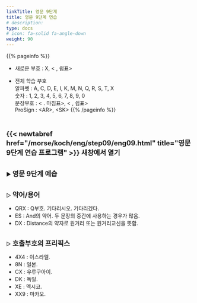 ```yaml
---
linkTitle: 영문 9단계
title: 영문 9단계 연습
# description: 
type: docs
# icon: fa-solid fa-angle-down
weight: 90
---
```


{{% pageinfo %}}

* 새로운 부호 : X, < , 쉼표>

* 전체 학습 부호<br>
알파벳 : A, C, D, E, I, K, M, N, Q, R, S, T, X<br>
숫자 : 1, 2, 3, 4, 5, 6, 7, 8, 9, 0<br>
문장부호 : < . 마침표>, < , 쉼표><br>
ProSign : &lt;AR&gt;, &lt;SK&gt;
{{% /pageinfo %}}

<br>

<b><span style="font-size:130%">{{< newtabref href="/morse/koch/eng/step09/eng09.html" title="영문 9단계 연습 프로그램" >}} 새창에서 열기</span></b>

<br>
▶ <b><span style="font-size:130%">영문 9단계 예습</span></b>
<br><br>

▷ <b><span style="font-size:130%">약어/용어</span></b>
- QRX : Q부호. 기다리시오. 기다리겠다.
- ES : And의 약어. 두 문장의 중간에 사용하는 경우가 많음.
- DX : Distance의 약자로 원거리 또는 원거리교신을 뜻함.
<br><br>

▷ <b><span style="font-size:130%">호출부호의 프리픽스</span></b>
- 4X4 : 이스라엘.
- 8N : 일본.
- CX : 우루구아이.
- DK : 독일.
- XE : 멕시코.
- XX9 : 마카오.


